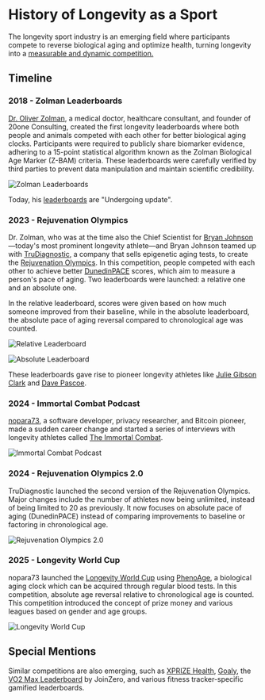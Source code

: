 # History of Longevity as a Sport

The longevity sport industry is an emerging field where participants compete to reverse biological aging and optimize health, turning longevity into a [measurable and dynamic competition.](https://nopara73.medium.com/longevity-game-9a79a8645bd9)

## Timeline

### 2018 - Zolman Leaderboards

[Dr. Oliver Zolman](https://www.youtube.com/watch?v=iRmZoCt3BWA), a medical doctor, healthcare consultant, and founder of 20one Consulting, created the first longevity leaderboards where both people and animals competed with each other for better biological aging clocks. Participants were required to publicly share biomarker evidence, adhering to a 15-point statistical algorithm known as the Zolman Biological Age Marker (Z-BAM) criteria. These leaderboards were carefully verified by third parties to prevent data manipulation and maintain scientific credibility.

![Zolman Leaderboards](https://github.com/user-attachments/assets/1b22448f-438d-49cb-a409-0869b301c6e9)

Today, his [leaderboards](https://www.oliverzolman.com/leaderboards) are "Undergoing update".

### 2023 - Rejuvenation Olympics

Dr. Zolman, who was at the time also the Chief Scientist for [Bryan Johnson](https://en.wikipedia.org/wiki/Bryan_Johnson)—today's most prominent longevity athlete—and Bryan Johnson teamed up with [TruDiagnostic](https://www.trudiagnostic.com/), a company that sells epigenetic aging tests, to create the [Rejuvenation Olympics](https://www.rejuvenationolympics.com/). In this competition, people competed with each other to achieve better [DunedinPACE](https://elifesciences.org/articles/73420) scores, which aim to measure a person's pace of aging. Two leaderboards were launched: a relative one and an absolute one.

In the relative leaderboard, scores were given based on how much someone improved from their baseline, while in the absolute leaderboard, the absolute pace of aging reversal compared to chronological age was counted.

![Relative Leaderboard](https://github.com/user-attachments/assets/4112a04d-9e84-486a-9231-53929aba1820)

![Absolute Leaderboard](https://github.com/user-attachments/assets/d5382e05-b497-4368-9fa3-e7a1c546c417)

These leaderboards gave rise to pioneer longevity athletes like [Julie Gibson Clark](https://www.youtube.com/watch?v=fEq9_vKD74M) and [Dave Pascoe](https://www.youtube.com/watch?v=b3D1k1-w9K4).

### 2024 - Immortal Combat Podcast

[nopara73](https://www.youtube.com/user/nopara73), a software developer, privacy researcher, and Bitcoin pioneer, made a sudden career change and started a series of interviews with longevity athletes called [The Immortal Combat](https://www.youtube.com/playlist?list=PL4nqc85w185sO4i7eR3oUO_lMmlJ2K1cL).

![Immortal Combat Podcast](https://github.com/user-attachments/assets/65f83d97-4e8b-4289-bdaa-5698b8f15f10)


### 2024 - Rejuvenation Olympics 2.0

TruDiagnostic launched the second version of the Rejuvenation Olympics. Major changes include the number of athletes now being unlimited, instead of being limited to 20 as previously. It now focuses on absolute pace of aging (DunedinPACE) instead of comparing improvements to baseline or factoring in chronological age.

![Rejuvenation Olympics 2.0](https://github.com/user-attachments/assets/06784db5-bac3-4cc4-bfc5-ef3376917c62)

### 2025 - Longevity World Cup

nopara73 launched the [Longevity World Cup](https://www.longevityworldcup.com/) using [PhenoAge](https://pmc.ncbi.nlm.nih.gov/articles/PMC5940111/pdf/aging-10-101414.pdf), a biological aging clock which can be acquired through regular blood tests. In this competition, absolute age reversal relative to chronological age is counted. This competition introduced the concept of prize money and various leagues based on gender and age groups.

![Longevity World Cup](https://github.com/user-attachments/assets/8e238b15-294e-4d5a-a569-0a0605120bcb)

## Special Mentions

Similar competitions are also emerging, such as [XPRIZE Health](https://www.xprize.org/domains/health), [Goaly](https://goaly.com), the [VO2 Max Leaderboard](https://www.joinzero.co/leaderboard) by JoinZero, and various fitness tracker-specific gamified leaderboards.

